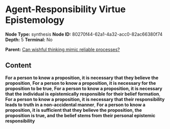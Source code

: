# Agent-Responsibility Virtue Epistemology

**Node Type:** synthesis
**Node ID:** 80270f44-62a1-4a32-acc0-82ac66380f74
**Depth:** 5
**Terminal:** No

**Parent:** [Can wishful thinking mimic reliable processes?](can-wishful-thinking-mimic-reliable-processes-antithesis-d3b2f3cc-5dc1-405b-bf14-b244b03b836b.md)

## Content

**For a person to know a proposition, it is necessary that they believe the proposition**, **For a person to know a proposition, it is necessary for the proposition to be true**, **For a person to know a proposition, it is necessary that the individual is epistemically responsible for their belief formation**, **For a person to know a proposition, it is necessary that their responsibility leads to truth in a non-accidental manner**, **For a person to know a proposition, it is sufficient that they believe the proposition, the proposition is true, and the belief stems from their personal epistemic responsibility**

